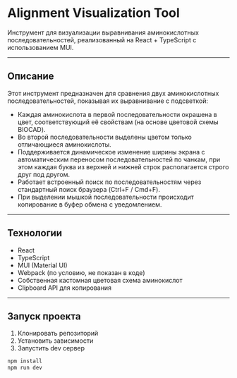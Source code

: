# Alignment Visualization Tool

Инструмент для визуализации выравнивания аминокислотных последовательностей, реализованный на React + TypeScript с использованием MUI.

---

## Описание

Этот инструмент предназначен для сравнения двух аминокислотных последовательностей, показывая их выравнивание с подсветкой:

- Каждая аминокислота в первой последовательности окрашена в цвет, соответствующий её свойствам (на основе цветовой схемы BIOCAD).
- Во второй последовательности выделены цветом только отличающиеся аминокислоты.
- Поддерживается динамическое изменение ширины экрана с автоматическим переносом последовательностей по чанкам, при этом каждая буква из верхней и нижней строк располагается строго друг под другом.
- Работает встроенный поиск по последовательностям через стандартный поиск браузера (Ctrl+F / Cmd+F).
- При выделении мышкой последовательности происходит копирование в буфер обмена с уведомлением.

---

## Технологии

- React
- TypeScript
- MUI (Material UI)
- Webpack (по условию, не показан в коде)
- Собственная кастомная цветовая схема аминокислот
- Clipboard API для копирования

---

## Запуск проекта

1. Клонировать репозиторий
2. Установить зависимости
3. Запустить dev сервер

```bash
npm install
npm run dev
```
